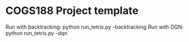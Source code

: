 # COGS188 Project template

Run with backtracking: python run_tetris.py -backtracking
Run with DQN: python run_tetris.py -dqn

